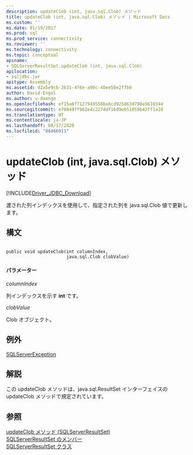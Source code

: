 ```yaml
---
description: updateClob (int, java.sql.Clob) メソッド
title: updateClob (int, java.sql.Clob) メソッド | Microsoft Docs
ms.custom: ''
ms.date: 01/19/2017
ms.prod: sql
ms.prod_service: connectivity
ms.reviewer: ''
ms.technology: connectivity
ms.topic: conceptual
apiname:
- SQLServerResultSet.updateClob (int, java.sql.Clob)
apilocation:
- sqljdbc.jar
apitype: Assembly
ms.assetid: d2a5e9cb-2631-4f6e-a90c-4bee58e2f7b8
author: David-Engel
ms.author: v-daenge
ms.openlocfilehash: ef15a6f7127949550ba8cd925863d798e5610344
ms.sourcegitcommit: e700497f962e4c2274df16d9e651059b42ff1a10
ms.translationtype: HT
ms.contentlocale: ja-JP
ms.lasthandoff: 08/17/2020
ms.locfileid: "88466911"
---
```

# <a name="updateclob-method-int-javasqlclob"></a>updateClob (int, java.sql.Clob) メソッド
[!INCLUDE[Driver_JDBC_Download](../../../includes/driver_jdbc_download.md)]

  渡された列インデックスを使用して、指定された列を java.sql.Clob 値で更新します。  
  
## <a name="syntax"></a>構文  
  
```  
  
public void updateClob(int columnIndex,  
                       java.sql.Clob clobValue)  
```  
  
#### <a name="parameters"></a>パラメーター  
 *columnIndex*  
  
 列インデックスを示す **int** です。  
  
 *clobValue*  
  
 Clob オブジェクト。  
  
## <a name="exceptions"></a>例外  
 [SQLServerException](../../../connect/jdbc/reference/sqlserverexception-class.md)  
  
## <a name="remarks"></a>解説  
 この updateClob メソッドは、java.sql.ResultSet インターフェイスの updateClob メソッドで規定されています。  
  
## <a name="see-also"></a>参照  
 [updateClob メソッド &#40;SQLServerResultSet&#41;](../../../connect/jdbc/reference/updateclob-method-sqlserverresultset.md)   
 [SQLServerResultSet のメンバー](../../../connect/jdbc/reference/sqlserverresultset-members.md)   
 [SQLServerResultSet クラス](../../../connect/jdbc/reference/sqlserverresultset-class.md)  
  
  
